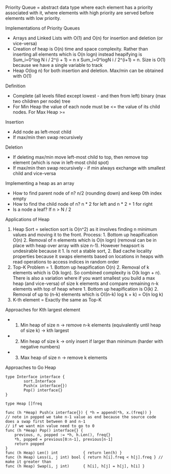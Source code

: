 Priority Queue = abstract data type where each element has a priority associated with it, where elements with high priority are served before elements with low priority.

Implementations of Priority Queues
* Arrays and Linked Lists with O(1) and O(n) for insertion and deletion (or vice-versa)
* Creation of heap is O(n) time and space complexity. Rather than inserting all elements which is O(n logn) instead heapifying is Sum_i=0^log N i / 2^(i + 1) = n x Sum_i=0^logN i / 2^(i+1) = n. Size is O(1) because we have a single variable to track
* Heap O(log n) for both insertion and deletion. Max/min can be obtained with O(1)

Definition
* Complete (all levels filled except lowest - and then from left) binary (max two children per node) tree
* For Min Heap the value of each node must be <= the value of its child nodes. For Max Heap >=

Insertion 
* Add node as left-most child
* If max/min then swap recursively

Deletion
* If deleting max/min move left-most child to top, then remove top element (which is now in left-most child spot)
* If max/min then swap recursively - if min always exchange with smallest child and vice-versa

Implementing a heap as an array
* How to find parent node of n? n/2 (rounding down) and keep 0th index empty
* How to find the child node of n? n * 2 for left and n * 2 + 1 for right
* Is a node a leaf? If n > N / 2 

Applications of Heap
1. Heap Sort = selection sort is O(n^2) as it involves finding n minimum values and moving it to the front. 
Process: 1. Bottom up heapification O(n) 2. Removal of n elements which is O(n logn) (removal can be in place with heap over array with size n-1). 
However heapsort is undesirable because it 1. Is not a stable sort, 2. Bad cache locality properties because it swaps elements based on locations in heaps with read operations to access indices in random order
2. Top-K Problem = 1. Bottom up heapification O(n) 2. Removal of k elements which is O(k logn). So combined complexity is O(k logn + n). There is also a variation where if you want smallest you build a max heap (and vice-versa) of size k elements and compare remaining n-k elements with top of heap where 1. Bottom up heapification is O(k) 2. Removal of up to (n-k) elements which is O((n-k) log k + k) = O(n log k)
3. K-th element = Exactly the same as Top-K

Approaches for Kth largest element
* 1. Min heap of size n -> remove n-k elements (equivalently until heap of size k) -> kth largest
* 2. Min heap of size k -> only insert if larger than minimum (harder with negative numbers)
* 3. Max heap of size n -> remove k elements

Approaches to Go Heap
```
type Interface interface {
		sort.Interface
		Push(x interface{})
		Pop() interface{}
}

type Heap []freq

func (h *Heap) Push(x interface{}) { *h = append(*h, x.(freq)) }
// note in popped we take n-1 value as end because the source code does a swap first between 0 and n-1
// if we want min value need to go to 0
func (h *Heap) Pop() interface{} {
	previous, n, popped := *h, h.Len(), freq{}
	*h, popped = previous[0:n-1], previous[n-1]
	return popped
}
func (h Heap) Len() int           { return len(h) }
func (h Heap) Less(i, j int) bool { return h[i].freq < h[j].freq } // make it greater than
func (h Heap) Swap(i, j int)      { h[i], h[j] = h[j], h[i] }
```